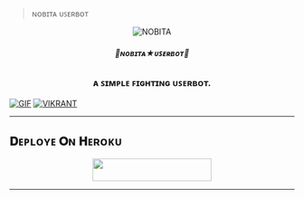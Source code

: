 
> ɴᴏʙɪᴛᴀ ᴜꜱᴇʀʙᴏᴛ </b>
</h1>

<p align="center">
  <img src="https://envs.sh/I09.jpg" alt="NOBITA">
</p>

<h6 align="center">
  <b>🦋ɴᴏʙɪᴛᴀ★ᴜꜱᴇʀʙᴏᴛ🐼</b>
</h6>

<h3 align="center">
  <b>ᴀ ꜱɪᴍᴘʟᴇ ꜰɪɢʜᴛɪɴɢ ᴜꜱᴇʀʙᴏᴛ.</b>
</h3>


 [![GIF](https://github.com/VICKYCHOUDHARY1/DCxMUSIC/blob/main/DCxMUSIC.gif)](https://github.com/VICKYCHOUDHARY1)
   [![VIKRANT](https://github-stats-alpha.vercel.app/api?username=VICKYCHOUDHARY1 "VIKRANT")](https://github-stats-alpha.vercel.app/api?username=VICKYCHOUDHARY "VIKRANT")



-------------------------
## 𝐃ᴇᴘʟᴏʏᴇ 𝐎ɴ 𝐇ᴇʀᴏᴋᴜ

<p align="center"><a href="https://heroku.com/deploy?template=https://github.com/vishalpandeynkp1/Nobitauserbot"> <img src="https://img.shields.io/badge/𝐃ᴇᴘʟᴏʏ%20𝐎ɴ%20𝐇ᴇʀᴏᴋᴜ-white?style=for-the-badge&logo=heroku" width="210" height="40"/></a></p>

-------------------------
